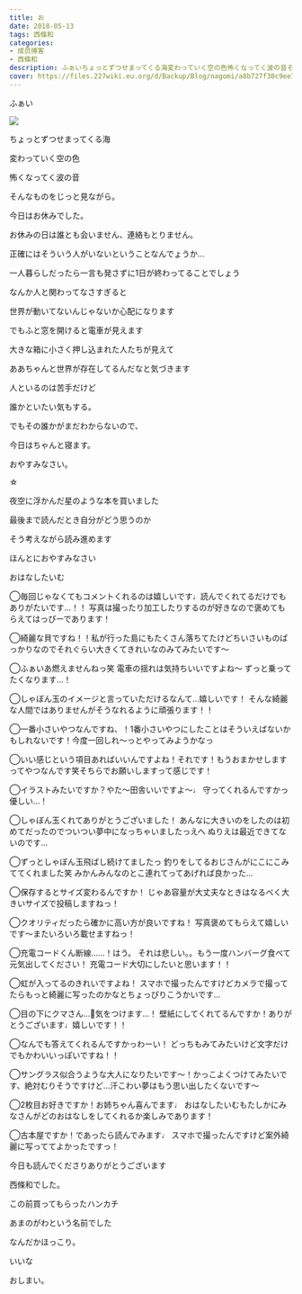 ```yaml
---
title: お
date: 2018-05-13
tags: 西條和
categories: 
- 成员博客
- 西條和
description: ふぁいちょっとずつせまってくる海変わっていく空の色怖くなってく波の音そんなものをじっと見ながら。...
cover: https://files.227wiki.eu.org/d/Backup/Blog/nagomi/a8b727f30c9ee7fc7282878c2285a.jpg 
---
```









ふぁい

![](https://files.227wiki.eu.org/d/Backup/Blog/nagomi/a8b727f30c9ee7fc7282878c2285a.jpg)








ちょっとずつせまってくる海








変わっていく空の色







怖くなってく波の音









そんなものをじっと見ながら。
















今日はお休みでした。











お休みの日は誰とも会いません、連絡もとりません。







正確にはそういう人がいないということなんでょうか…












一人暮らしだったら一言も発さずに1日が終わってることでしょう











なんか人と関わってなさすぎると










世界が動いてないんじゃないか心配になります












でもふと窓を開けると電車が見えます
















大きな箱に小さく押し込まれた人たちが見えて









ああちゃんと世界が存在してるんだなと気づきます











人といるのは苦手だけど







誰かといたい気もする。









でもその誰かがまだわからないので、









今日はちゃんと寝ます。










おやすみなさい。










☆









夜空に浮かんだ星のような本を買いました












最後まで読んだとき自分がどう思うのか







そう考えながら読み進めます










ほんとにおやすみなさい















おはなしたいむ





◯毎回じゃなくてもコメントくれるのは嬉しいです♩読んでくれてるだけでもありがたいです…！！
写真は撮ったり加工したりするのが好きなので褒めてもらえてはっぴーであります！






◯綺麗な貝ですね！！私が行った島にもたくさん落ちてたけどちいさいものばっかりなのでそれぐらい大きくてきれいなのみてみたいです〜






◯ふぁいあ燃えませんねっ笑
電車の揺れは気持ちいいですよね〜
ずっと乗ってたくなります…！




◯しゃぼん玉のイメージと言っていただけるなんて…嬉しいです！
そんな綺麗な人間ではありませんがそうなれるように頑張ります！！




◯一番小さいやつなんですね、！1番小さいやつにしたことはそういえばないかもしれないです！今度一回しれ〜っとやってみようかなっ





◯いい感じという項目あればいいんですよね！それです！もうおまかせしますってやつなんです笑そちらでお願いしますって感じです！




◯イラストみたいですか？やた〜田舎いいですよ〜♩
守ってくれるんですかっ優しい…！





◯しゃぼん玉くれてありがとうございました！
あんなに大きいのをしたのは初めてだったのでついつい夢中になっちゃいましたっえへ
ぬりえは最近できてないのです…






◯ずっとしゃぼん玉飛ばし続けてましたっ
釣りをしてるおじさんがにこにこみててくれました笑
みかんみんなのとこ連れてってあげれば良かった…





◯保存するとサイズ変わるんですか！
じゃあ容量が大丈夫なときはなるべく大きいサイズで投稿しますねっ！




◯クオリティだったら確かに高い方が良いですね！
写真褒めてもらえて嬉しいです〜またいろいろ載せますねっ！






◯充電コードくん断線……！はう。
それは悲しい。。もう一度ハンバーグ食べて元気出してください！
充電コード大切にしたいと思います！！





◯虹が入ってるのきれいですよね！
スマホで撮ったんですけどカメラで撮ってたらもっと綺麗に写ったのかなとちょっぴりこうかいです…






◯目の下にクマさん…🐻気をつけます…！
壁紙にしてくれてるんですか！ありがとうございます♩嬉しいです！！









◯なんでも答えてくれるんですかっわーい！
どっちもみてみたいけど文字だけでもかわいいっぽいですね！！







◯サングラス似合うような大人になりたいです〜！かっこよくつけてみたいです、絶対むりそうですけど…汗こわい夢はもう思い出したくないです〜






◯2枚目お好きですか！お姉ちゃん喜んでます♩
おはなしたいむもたしかにみなさんがどのおはなしをしてくれるか楽しみであります！






◯古本屋ですか！であったら読んでみます♩
スマホで撮ったんですけど案外綺麗に写っててよかったですっ！








今日も読んでくださりありがとうございます










西條和でした。







この前買ってもらったハンカチ








あまのがわという名前でした








なんだかほっこり。











いいな










おしまい。


